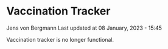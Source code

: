 Vaccination Tracker
================
Jens von Bergmann
Last updated at 08 January, 2023 - 15:45

Vaccination tracker is no longer functional.
